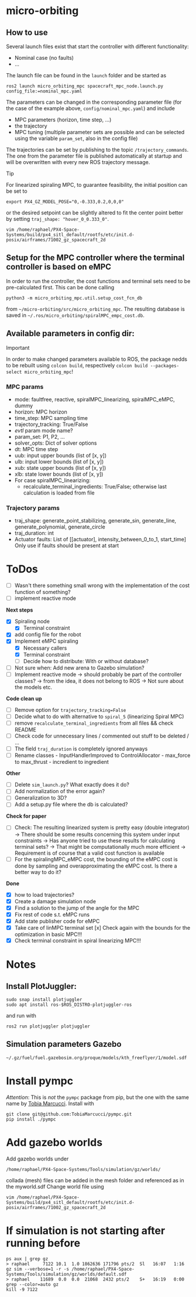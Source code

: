 # micro-orbiting

## How to use

Several launch files exist that start the controller with different functionality:
- Nominal case (no faults)
- ...

The launch file can be found in the `launch` folder and be started as
```
ros2 launch micro_orbiting_mpc spacecraft_mpc_node.launch.py config_file:=nominal_mpc.yaml
```

The parameters can be changed in the corresponding parameter file (for the case of the example above, `config/nominal_mpc.yaml`) and include
- MPC parameters (horizon, time step, ...)
- the trajectory
- MPC tuning (multiple parameter sets are possible and can be selected using the variable `param_set`, also in the config file)

The trajectories can be set by publishing to the topic `/trajectory_commands`. The one from the parameter file is published automatically at startup and will be overwritten with every new ROS trajectory message.

> [!TIP]
> For linearized spiraling MPC, to guarantee feasibility, the initial position can be set to
> ```
> export PX4_GZ_MODEL_POSE="0,-0.333,0.2,0,0,0"
> ```
> or the desired setpoint can be slightly altered to fit the center point better by setting `traj_shape: "hover_0_0.333_0"`.

```
vim /home/raphael/PX4-Space-Systems/build/px4_sitl_default/rootfs/etc/init.d-posix/airframes/71002_gz_spacecraft_2d
```

## Setup for the MPC controller where the terminal controller is based on eMPC
In order to run the controller, the cost functions and terminal sets need to be pre-calculated first. This can be done calling
```
python3 -m micro_orbiting_mpc.util.setup_cost_fcn_db
```
from `~/micro-orbiting/src/micro_orbiting_mpc`. The resulting database is saved in `~/.ros/micro_orbiting/spiralMPC_empc_cost.db`.

## Available parameters in config dir:

> [!IMPORTANT]
> In order to make changed parameters available to ROS, the package nedds to be rebuilt using
> `colcon build`, respectively `colcon build --packages-select micro_orbiting_mpc`!

### MPC params
- mode: faultfree, reactive, spiralMPC_linearizing, spiralMPC_eMPC, dummy
- horizon: MPC horizon
- time_step: MPC sampling time
- trajectory_tracking: True/False
- *evtl* param mode name?
- param_set: P1, P2, ...
- solver_opts: Dict of solver options
- dt: MPC time step
- uub: input upper bounds (list of [x, y])
- ulb: input lower bounds (list of [x, y])
- xub: state upper bounds (list of [x, y])
- xlb: state lower bounds (list of [x, y])
- For case spiralMPC_linearizing: 
    - recalculate_terminal_ingredients: True/False; otherwise last calculation is loaded from file

### Trajectory params
- traj_shape: generate_point_stabilizing, generate_sin, generate_line, generate_polynomial, generate_circle
- traj_duration: int
- Actuator faults: List of [[actuator], intensity_between_0_to_1, start_time]
                Only use if faults should be present at start

# ToDos

- [ ] Wasn't there something small wrong with the implementation of the cost function of something?
- [ ] implement reactive mode

**Next steps**
- [x] Spiraling node
    - [x] Terminal constraint
- [x] add config file for the robot
- [x] Implement eMPC spiraling
    - [x] Necessary callers
    - [x] Terminal constraint
    - [ ] Decide how to distribute: With or without database?
- [ ] Not sure when: Add new arena to Gazebo simulation?
- [ ] Implement reactive mode
        → should probably be part of the controller classes?
            → from the idea, it does not belong to ROS
            → Not sure about the models etc.

**Code clean up**
- [ ] Remove option for `trajectory_tracking=False`
- [ ] Decide what to do with alternative to `spiral_5` (linearizing Spiral MPC)
- [ ] remove `recalculate_terminal_ingredients` from all files && check README
- [ ] Check code for unnecessary lines / commented out stuff to be deleted / ...
- [ ] The field `traj_duration` is completely ignored anyways
- [ ] Rename classes 
        - InputHandlerImproved to ControlAllocator
        - max_force to max_thrust
        - incredient to ingredient

**Other**
- [ ] Delete `sim_launch.py`? What exactly does it do?
- [ ] Add normalization of the error again?
- [ ] Generalization to 3D?
- [ ] Add a setup.py file where the db is calculated?

**Check for paper**
- [ ] Check: The resulting linearized system is pretty easy (double integrator)
        -> There should be some results concerning this system under input constraints
        -> Has anyone tried to use these results for calculating terminal sets?
        -> That might be computationally much more efficient
        -> Requirement is of course that a valid cost function is available
- [ ] For the spiralingMPC_eMPC cost, the bounding of the eMPC cost is done by sampling and overapproximating the eMPC cost. Is there a better way to do it?

**Done**
- [x] how to load trajectories?
- [x] Create a damage simulation node
- [x] Find a solution to the jump of the angle for the MPC
- [x] Fix rest of code s.t. eMPC runs
- [x] Add state publisher code for eMPC
- [x] Take care of linMPC terminal set [x] Check again with the bounds for the optimization in basic MPC!!!
- [x] Check terminal constraint in spiral linearizing MPC!!!

# Notes

## Install PlotJuggler:
```
sudo snap install plotjuggler
sudo apt install ros-$ROS_DISTRO-plotjuggler-ros
```
and run with
```
ros2 run plotjuggler plotjuggler
```

## Simulation parameters Gazebo
```
~/.gz/fuel/fuel.gazebosim.org/proque/models/kth_freeflyer/1/model.sdf
```

# Install pympc
_Attention_: This is _not_ the `pympc` package from pip, but the one with the same name by [Tobia Marcucci](https://www.ece.ucsb.edu/people/faculty/tobia-marcucci). Install with
```
git clone git@github.com:TobiaMarcucci/pympc.git
pip install ./pympc
```

# Add gazebo worlds
Add gazebo worlds under
```
/home/raphael/PX4-Space-Systems/Tools/simulation/gz/worlds/
```
collada (mesh) files can be added in the mesh folder and referenced as in the myworld.sdf
Change world file using
```
vim /home/raphael/PX4-Space-Systems/build/px4_sitl_default/rootfs/etc/init.d-posix/airframes/71002_gz_spacecraft_2d
```

# If simulation is not starting after running before
```
ps aux | grep gz
> raphael     7122 10.1  1.0 1862636 171796 pts/2  Sl   16:07   1:16 gz sim --verbose=1 -r -s /home/raphael/PX4-Space-Systems/Tools/simulation/gz/worlds/default.sdf
> raphael    11689  0.0  0.0  21068  2432 pts/2    S+   16:19   0:00 grep --color=auto gz
kill -9 7122
```

